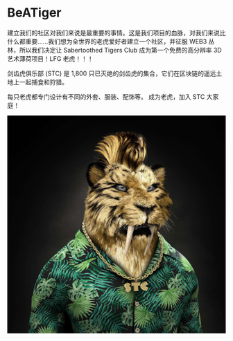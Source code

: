 # BeATiger

建立我们的社区对我们来说是最重要的事情。这是我们项目的血脉，对我们来说比什么都重要……我们想为全世界的老虎爱好者建立一个社区，并征服 WEB3 丛林，所以我们决定让 Sabertoothed Tigers Club 成为第一个免费的高分辨率 3D 艺术薄荷项目！LFG 老虎！！！

剑齿虎俱乐部 (STC) 是 1,800 只已灭绝的剑齿虎的集合，它们在区块链的遥远土地上一起捕食和狩猎。

每只老虎都专门设计有不同的外套、服装、配饰等。
成为老虎，加入 STC 大家庭！

![nft](unnamed.jpg)
